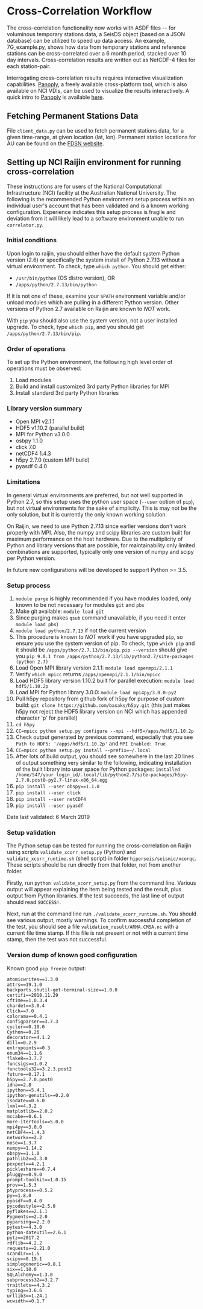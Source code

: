 # Cross-Correlation Workflow

The cross-correlation functionality now works with ASDF files -- for voluminous temporary stations data, a SeisDS object (based on a JSON database) can be utilized to speed up data access. An example, 7G_example.py, shows how data from temporary stations and reference stations can be cross-correlated over a 6 month period, stacked over 10 day intervals. Cross-correlation results are written out as NetCDF-4 files for each station-pair.

Interrogating cross-correlation results requires interactive visualization capabilities. [Panoply], a freely available cross-platform tool, which is also available on NCI VDIs, can be used to visualize the results interactively. A quick intro to [Panoply] is available [here].

## Fetching Permanent Stations Data

File `client_data.py` can be used to fetch permanent stations data, for a given time-range, at given location (lat, lon). Permanent station locations for AU can be found on the [FDSN website].

## Setting up NCI Raijin environment for running cross-correlation

These instructions are for users of the National Computational Infrastructure (NCI) facility at the
Australian National University. The following is the recommended Python environment setup process
within an individual user's account that has been validated and is a known working configuration.
Experience indicates this setup process is fragile and deviation from it will likely lead to a
software environment unable to run `correlator.py`.

### Initial conditions

Upon login to raijin, you should either have the default system Python version (2.6) or specifically
the system install of Python 2.7.13 without a virtual environment. To check, type `which python`.
You should get either:
* `/usr/bin/python` (OS distro version), OR
* `/apps/python/2.7.13/bin/python`

If it is not one of these, examine your `$PATH` environment variable and/or unload modules which are
pulling in a different Python version. Other versions of Python 2.7 available on Raijin are known
to *NOT* work.

With `pip` you should also use the system version, not a user installed upgrade. To check, type
`which pip`, and you should get `/apps/python/2.7.13/bin/pip`.

### Order of operations

To set up the Python environment, the following high level order of operations must be observed:
1. Load modules
1. Build and install customized 3rd party Python libraries for MPI
1. Install standard 3rd party Python libraries

### Library version summary

* Open MPI v2.1.1
* HDF5 v1.10.2 (parallel build)
* MPI for Python v3.0.0
* osbpy 1.1.0
* click 7.0
* netCDF4 1.4.3
* h5py 2.7.0 (custom MPI build)
* pyasdf 0.4.0

### Limitations

In general virtual environments are preferred, but not well supported in Python 2.7, so this
setup uses the python user space (`--user` option of `pip`), but not virtual environments for the
sake of simplicity. This is may not be the only solution, but it is currently the only known working solution.

On Raijin, we need to use Python 2.7.13 since earlier versions don't work properly with MPI. 
Also, the numpy and scipy libraries are custom built for maximum performance on the host hardware.
Due to the multiplicity of Python and library versions that are possible, for maintainability only limited
combinations are supported, typically only one version of numpy and scipy per Python version.

In future new configurations will be developed to support Python >= 3.5.

### Setup process

  1. `module purge` is highly recommended if you have modules loaded, only known to be not 
     necessary for modules `git` and `pbs`
  1. Make git available: `module load git`
  1. Since purging makes `qsub` command unavailable, if you need it enter `module load pbs`)
  1. `module load python/2.7.13` if not the current version
  1. This procedure is known to *NOT* work if you have upgraded `pip`, so ensure you use the 
     system version of pip. To check, type `which pip` and it should be `/apps/python/2.7.13/bin/pip`.
     `pip --version` should give you `pip 9.0.1 from /apps/python/2.7.13/lib/python2.7/site-packages (python 2.7)`
  1. Load Open MPI library version 2.1.1: `module load openmpi/2.1.1`
  1. Verify `which mpicc` returns `/apps/openmpi/2.1.1/bin/mpicc`
  1. Load HDF5 library version 1.10.2 built for parallel execution: `module load hdf5/1.10.2p`
  1. Load MPI for Python library 3.0.0: `module load mpi4py/3.0.0-py2`
  1. Pull h5py repository from github fork of h5py for purpose of custom build: `git clone https://github.com/basaks/h5py.git`
     (this just makes h5py not reject the HDF5 library version on NCI which has appended character 'p' for parallel)
  1. `cd h5py`
  1. `CC=mpicc python setup.py configure --mpi --hdf5=/apps/hdf5/1.10.2p`
  1. Check output generated by previous command, especially that you see `Path to HDF5: '/apps/hdf5/1.10.2p'` and `MPI Enabled: True`
  1. `CC=mpicc python setup.py install --prefix=~/.local`
  1. After lots of build output, you should see somewhere in the last 20 lines of output something very similar to the
     following, indicating installation of the built library into user space for Python packages:
     `Installed /home/547/your_login_id/.local/lib/python2.7/site-packages/h5py-2.7.0.post0-py2.7-linux-x86_64.egg`
  1. `pip install --user obspy==1.1.0`
  1. `pip install --user click`
  1. `pip install --user netCDF4`
  1. `pip install --user pyasdf`

Date last validated: 6 March 2019

### Setup validation

The Python setup can be tested for running the cross-correlation on Raijin using scripts `validate_xcorr_setup.py`
(Python) and `validate_xcorr_runtime.sh` (shell script) in folder `hiperseis/seismic/xcorqc`. These scripts should
be run directly from that folder, not from another folder.

Firstly, run `python validate_xcorr_setup.py` from the command line. Various output will appear explaining the item
being tested and the result, plus output from Python libraries. If the test succeeds, the last line of output
should read `SUCCESS!`.

Next, run at the command line run `./validate_xcorr_runtime.sh`. You should see various output, mostly warnings. To
confirm successful completion of the test, you should see a file `validation_result/ARMA.CMSA.nc` with a current
file time stamp. If this file is not present or not with a current time stamp, then the test was not successful.

### Version dump of known good configuration

Known good `pip freeze` output:
```
atomicwrites==1.3.0
attrs==19.1.0
backports.shutil-get-terminal-size==1.0.0
certifi==2018.11.29
cftime==1.0.3.4
chardet==3.0.4
Click==7.0
colorama==0.4.1
configparser==3.7.3
cycler==0.10.0
Cython==0.26
decorator==4.1.2
dill==0.2.9
entrypoints==0.3
enum34==1.1.6
flake8==3.7.7
funcsigs==1.0.2
functools32==3.2.3.post2
future==0.17.1
h5py==2.7.0.post0
idna==2.8
ipython==5.4.1
ipython-genutils==0.2.0
isodate==0.6.0
lxml==4.3.2
matplotlib==2.0.2
mccabe==0.6.1
more-itertools==5.0.0
mpi4py==3.0.0
netCDF4==1.4.3
networkx==2.2
nose==1.3.7
numpy==1.14.2
obspy==1.1.0
pathlib2==2.3.0
pexpect==4.2.1
pickleshare==0.7.4
pluggy==0.9.0
prompt-toolkit==1.0.15
prov==1.5.3
ptyprocess==0.5.2
py==1.8.0
pyasdf==0.4.0
pycodestyle==2.5.0
pyflakes==2.1.1
Pygments==2.2.0
pyparsing==2.2.0
pytest==4.3.0
python-dateutil==2.6.1
pytz==2017.2
rdflib==4.2.2
requests==2.21.0
scandir==1.5
scipy==0.19.1
simplegeneric==0.8.1
six==1.10.0
SQLAlchemy==1.3.0
subprocess32==3.2.7
traitlets==4.3.2
typing==3.6.6
urllib3==1.24.1
wcwidth==0.1.7
```


[Panoply]:https://www.giss.nasa.gov/tools/panoply/
[here]:http://www.meteor.iastate.edu/classes/mt452/EdGCM/Documentation/EdGCM_Panoply.pdf
[FDSN website]:http://www.fdsn.org/networks/detail/AU/


